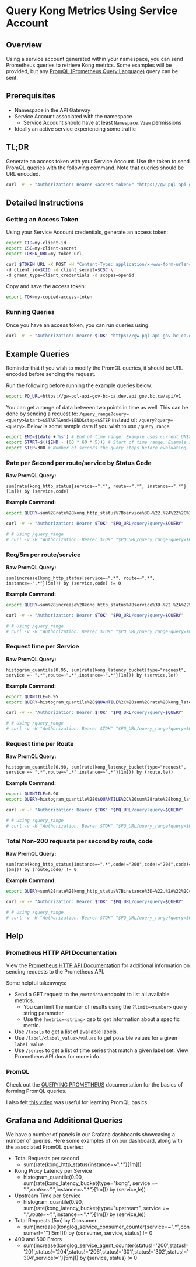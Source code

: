 # Query Kong Metrics Using Service Account

## Overview

Using a service account generated within your namespace, you can send Prometheus queries to retrieve Kong metrics. Some examples will be provided, but any [PromQL (Prometheus Query Language)](https://prometheus.io/docs/prometheus/latest/querying/basics/) query can be sent.

## Prerequisites

- Namespace in the API Gateway
- Service Account associated with the namespace
  - Service Account should have at least `Namespace.View` permissions
- Ideally an active service experiencing some traffic

## TL;DR

Generate an access token with your Service Account. Use the token to send PromQL queries with the following command. Note that queries should be URL encoded.

```sh
curl -v -H "Authorization: Bearer <access-token>" "https://gw-pql-api-gov-bc-ca.dev.api.gov.bc.ca/api/v1/<query>"
```

## Detailed Instructions

### Getting an Access Token

Using your Service Account credentials, generate an access token:

```bash
export CID=my-client-id
export CSC=my-client-secret
export TOKEN_URL=my-token-url

curl $TOKEN_URL -X POST -H "Content-Type: application/x-www-form-urlencoded" \
-d client_id=$CID -d client_secret=$CSC \
-d grant_type=client_credentials -d scopes=openid
```

Copy and save the access token:

```bash
export TOK=my-copied-access-token
```

### Running Queries

Once you have an access token, you can run queries using:

```sh
curl -v -H "Authorization: Bearer $TOK" "https://gw-pql-api-gov-bc-ca.dev.api.gov.bc.ca/api/v1/<query>"
```

## Example Queries

Reminder that if you wish to modify the PromQL queries, it should be URL encoded before sending the request.

Run the following before running the example queries below:

```sh
export PQ_URL=https://gw-pql-api-gov-bc-ca.dev.api.gov.bc.ca/api/v1
```

You can get a range of data between two points in time as well. This can be done by sending a request to: `/query_range?query=<query>&start=$START&end=$END&step=$STEP` instead of: `/query?query=<query>`. Below is some sample data if you wish to use `/query_range`.

```sh
export END=$(date +'%s') # End of time range. Example uses current UNIX time.
export START=$(($END - (60 * 60 * 5))) # Start of time range. Example subtracts 5h from END time.
export STEP=300 # Number of seconds the query steps before evaluating. Eg: evaluate at START + 0s, then START + 300s, etc.
```

### Rate per Second per route/service by Status Code

**Raw PromQL Query:**

```
sum(rate(kong_http_status{service=~".*", route=~".*", instance=~".*"}[1m])) by (service,code)
```

**Example Command:**

```sh
export QUERY=sum%28rate%28kong_http_status%7Bservice%3D~%22.%2A%22%2C%20route%3D~%22.%2A%22%2C%20instance%3D~%22.%2A%22%7D%5B1m%5D%29%29%20by%20%28service%2Ccode%29

curl -v -H "Authorization: Bearer $TOK" "$PQ_URL/query?query=$QUERY"

# # Using /query_range
# curl -v -H "Authorization: Bearer $TOK" "$PQ_URL/query_range?query=$QUERY&start=$START&end=$END&step=$STEP"
```

### Req/5m per route/service

**Raw PromQL Query:**

```
sum(increase(kong_http_status{service=~".*", route=~".*", instance=~".*"}[5m])) by (service,code) != 0
```

**Example Command:**

```sh
export QUERY=sum%28increase%28kong_http_status%7Bservice%3D~%22.%2A%22%2C%20route%3D~%22.%2A%22%2C%20instance%3D~%22.%2A%22%7D%5B5m%5D%29%29%20by%20%28service%2Ccode%29%20%21%3D%200

curl -v -H "Authorization: Bearer $TOK" "$PQ_URL/query?query=$QUERY"

# # Using /query_range
# curl -v -H "Authorization: Bearer $TOK" "$PQ_URL/query_range?query=$QUERY&start=$START&end=$END&step=$STEP"
```

### Request time per Service

**Raw PromQL Query:**

```
histogram_quantile(0.95, sum(rate(kong_latency_bucket{type="request", service =~ ".*",route=~".*",instance=~".*"}[1m])) by (service,le))
```

**Example Command:**

```sh
export QUANTILE=0.95
export QUERY=histogram_quantile%28$QUANTILE%2C%20sum%28rate%28kong_latency_bucket%7Btype%3D%22request%22%2C%20service%20%3D~%20%22.%2A%22%2Croute%3D~%22.%2A%22%2Cinstance%3D~%22.%2A%22%7D%5B1m%5D%29%29%20by%20%28service%2Cle%29%29

curl -v -H "Authorization: Bearer $TOK" "$PQ_URL/query?query=$QUERY"

# # Using /query_range
# curl -v -H "Authorization: Bearer $TOK" "$PQ_URL/query_range?query=$QUERY&start=$START&end=$END&step=$STEP"
```

### Request time per Route

**Raw PromQL Query:**

```
histogram_quantile(0.90, sum(rate(kong_latency_bucket{type="request", service =~ ".*",route=~".*",instance=~".*"}[1m])) by (route,le))
```

**Example Command:**

```sh
export QUANTILE=0.90
export QUERY=histogram_quantile%280$QUANTILE%2C%20sum%28rate%28kong_latency_bucket%7Btype%3D%22request%22%2C%20service%20%3D~%20%22.%2A%22%2Croute%3D~%22.%2A%22%2Cinstance%3D~%22.%2A%22%7D%5B1m%5D%29%29%20by%20%28route%2Cle%29%29

curl -v -H "Authorization: Bearer $TOK" "$PQ_URL/query?query=$QUERY"

# # Using /query_range
# curl -v -H "Authorization: Bearer $TOK" "$PQ_URL/query_range?query=$QUERY&start=$START&end=$END&step=$STEP"
```

### Total Non-200 requests per second by route, code

**Raw PromQL Query:**

```
sum(rate(kong_http_status{instance=~".*",code!="200",code!="204",code!="201"}[5m])) by (route,code) != 0
```

**Example Command:**

```sh
export QUERY=sum%28rate%28kong_http_status%7Binstance%3D~%22.%2A%22%2Ccode%21%3D%22200%22%2Ccode%21%3D%22204%22%2Ccode%21%3D%22201%22%7D%5B5m%5D%29%29%20by%20%28route%2Ccode%29%20%21%3D%200

curl -v -H "Authorization: Bearer $TOK" "$PQ_URL/query?query=$QUERY"

# # Using /query_range
# curl -v -H "Authorization: Bearer $TOK" "$PQ_URL/query_range?query=$QUERY&start=$START&end=$END&step=$STEP"
```

## Help

### Prometheus HTTP API Documentation

View the [Prometheus HTTP API Documentation](https://prometheus.io/docs/prometheus/latest/querying/api/) for additional information on sending requests to the Prometheus API.

Some helpful takeaways:

- Send a GET request to the `/metadata` endpoint to list all available metrics.
  - You can limit the number of results using the `?limit=<number>` query string parameter
  - Use the `?metric=<string>` qsp to get information about a specific metric.
- Use `/labels` to get a list of available labels.
- Use `/label/<label_value>/values` to get possible values for a given `label_value`
- Use `/series` to get a list of time series that match a given label set. View Prometheus API docs for more info.

### PromQL

Check out the [QUERYING PROMETHEUS](https://prometheus.io/docs/prometheus/latest/querying/basics/) documentation for the basics of forming PromQL queries.

I also felt [this video](https://youtu.be/hvACEDjHQZE) was useful for learning PromQL basics.

## Grafana and Additional Queries

We have a number of panels in our Grafana dashboards showcasing a number of queries. Here some examples of on our dashboard, along with the associated PromQL queries:

- Total Requests per second
  - sum(rate(kong_http_status{instance=~".*"}[1m]))
- Kong Proxy Latency per Service
  - histogram_quantile(0.90, sum(rate(kong_latency_bucket{type="kong", service =~ ".*",route=~".*",instance=~".*"}[1m])) by (service,le))
- Upstream Time per Service
  - histogram_quantile(0.90, sum(rate(kong_latency_bucket{type="upstream", service =~ ".*",route=~".*",instance=~".*"}[1m])) by (service,le))
- Total Requests (5m) by Consumer
  - sum(increase(konglog_service_consumer_counter{service=~".*",consumer!=""}[5m]])) by (consumer, service, status) != 0
- 400 and 500 Errors
  - sum(increase(konglog_service_agent_counter{status!='200',status!='201',status!='204',status!='206',status!='301',status!='302',status!='304',service!=''}[5m])) by (service, status) != 0
